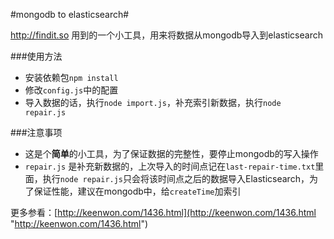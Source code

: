 #mongodb to elasticsearch#

http://findit.so 用到的一个小工具，用来将数据从mongodb导入到elasticsearch  

###使用方法
* 安装依赖包`npm install`
* 修改`config.js`中的配置
* 导入数据的话，执行`node import.js`，补充索引新数据，执行`node repair.js`
  
###注意事项
* 这是个**简单**的小工具，为了保证数据的完整性，要停止mongodb的写入操作  
* `repair.js` 是补充新数据的，上次导入的时间点记在`last-repair-time.txt`里面，执行`node repair.js`只会将该时间点之后的数据导入Elasticsearch，为了保证性能，建议在mongodb中，给`createTime`加索引

更多参看：[http://keenwon.com/1436.html](http://keenwon.com/1436.html "http://keenwon.com/1436.html")
